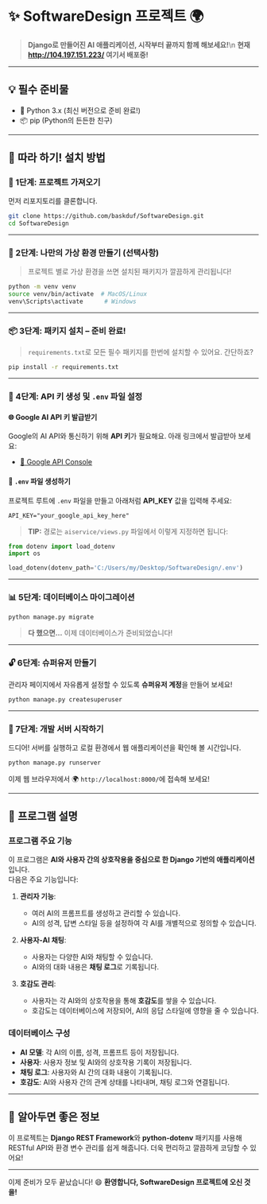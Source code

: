 
# ✨ SoftwareDesign 프로젝트 🌍

> **Django로 만들어진 AI 애플리케이션, 시작부터 끝까지 함께 해보세요!**\n
> **현재 http://104.197.151.223/ 여기서 배포중!**

---

## 💡 필수 준비물

- 🐍 Python 3.x (최신 버전으로 준비 완료!)
- 📦 pip (Python의 든든한 친구)

---

## 🎉 따라 하기! 설치 방법

### 🌱 1단계: 프로젝트 가져오기

먼저 리포지토리를 클론합니다.

```bash
git clone https://github.com/baskduf/SoftwareDesign.git
cd SoftwareDesign
```

---

### 🧪 2단계: 나만의 가상 환경 만들기 (선택사항)

> 프로젝트 별로 가상 환경을 쓰면 설치된 패키지가 깔끔하게 관리됩니다!

```bash
python -m venv venv
source venv/bin/activate  # MacOS/Linux
venv\Scripts\activate      # Windows
```

---

### 📦 3단계: 패키지 설치 – 준비 완료!

> `requirements.txt`로 모든 필수 패키지를 한번에 설치할 수 있어요. 간단하죠?

```bash
pip install -r requirements.txt
```

---

### 🔑 4단계: API 키 생성 및 `.env` 파일 설정

#### 🌐 Google AI API 키 발급받기
Google의 AI API와 통신하기 위해 **API 키**가 필요해요. 아래 링크에서 발급받아 보세요:
- [🔗 Google API Console](https://ai.google.dev/)

#### 📂 `.env` 파일 생성하기
프로젝트 루트에 `.env` 파일을 만들고 아래처럼 **API_KEY** 값을 입력해 주세요:

```plaintext
API_KEY="your_google_api_key_here"
```

> **TIP:** 경로는 `aiservice/views.py` 파일에서 이렇게 지정하면 됩니다:

```python
from dotenv import load_dotenv
import os

load_dotenv(dotenv_path='C:/Users/my/Desktop/SoftwareDesign/.env')
```

---

### 📊 5단계: 데이터베이스 마이그레이션

```bash
python manage.py migrate
```

> **다 했으면...** 이제 데이터베이스가 준비되었습니다! 

---

### 🔓 6단계: 슈퍼유저 만들기

관리자 페이지에서 자유롭게 설정할 수 있도록 **슈퍼유저 계정**을 만들어 보세요!

```bash
python manage.py createsuperuser
```

---

### 🚀 7단계: 개발 서버 시작하기

드디어! 서버를 실행하고 로컬 환경에서 웹 애플리케이션을 확인해 볼 시간입니다.

```bash
python manage.py runserver
```

이제 웹 브라우저에서 🌍 `http://localhost:8000/`에 접속해 보세요!

---

## 🧠 프로그램 설명

### 프로그램 주요 기능
이 프로그램은 **AI와 사용자 간의 상호작용을 중심으로 한 Django 기반의 애플리케이션**입니다.  
다음은 주요 기능입니다:

1. **관리자 기능**:
   - 여러 AI의 프롬프트를 생성하고 관리할 수 있습니다.
   - AI의 성격, 답변 스타일 등을 설정하여 각 AI를 개별적으로 정의할 수 있습니다.

2. **사용자-AI 채팅**:
   - 사용자는 다양한 AI와 채팅할 수 있습니다.
   - AI와의 대화 내용은 **채팅 로그**로 기록됩니다.

3. **호감도 관리**:
   - 사용자는 각 AI와의 상호작용을 통해 **호감도**를 쌓을 수 있습니다.
   - 호감도는 데이터베이스에 저장되어, AI의 응답 스타일에 영향을 줄 수 있습니다.

### 데이터베이스 구성
- **AI 모델**: 각 AI의 이름, 성격, 프롬프트 등이 저장됩니다.
- **사용자**: 사용자 정보 및 AI와의 상호작용 기록이 저장됩니다.
- **채팅 로그**: 사용자와 AI 간의 대화 내용이 기록됩니다.
- **호감도**: AI와 사용자 간의 관계 상태를 나타내며, 채팅 로그와 연결됩니다.

---

## 🌈 알아두면 좋은 정보

이 프로젝트는 **Django REST Framework**와 **python-dotenv** 패키지를 사용해 RESTful API와 환경 변수 관리를 쉽게 해줍니다. 더욱 편리하고 깔끔하게 코딩할 수 있어요!

---

이제 준비가 모두 끝났습니다! 😄 **환영합니다, SoftwareDesign 프로젝트에 오신 것을!**
